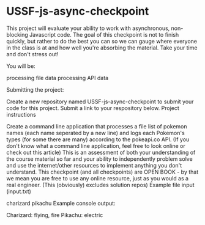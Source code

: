 # USSF-js-async-checkpoint

This project will evaluate your ability to work with asynchronous, non-blocking Javascript code. The goal of this checkpoint is not to finish quickly, but rather to do the best you can so we can gauge where everyone in the class is at and how well you're absorbing the material. Take your time and don't stress out!

You will be:

processing file data
processing API data

Submitting the project:

Create a new repository named USSF-js-async-checkpoint to submit your code for this project.
Submit a link to your respository below.
Project instructions

Create a command line application that processes a file list of pokemon names (each name seperated by a new line) and logs each Pokemon's types (for some there are many) according to the pokeapi.co API. (If you don't know what a command line application, feel free to look online or check out this article)
This is an assessment of both your understanding of the course material so far and your ability to independently problem solve and use the internet/other resources to implement anything you don't understand.
This checkpoint (and all checkpoints) are OPEN BOOK - by that we mean you are free to use any online resource, just as you would as a real engineer. (This (obviously) excludes solution repos)
Example file input (input.txt)

charizard
pikachu
Example console output:

Charizard: flying, fire
Pikachu: electric